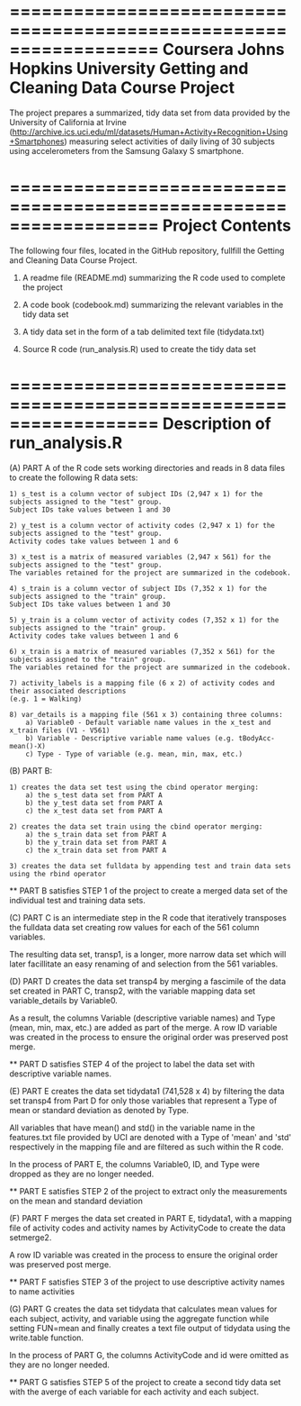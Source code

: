 
==================================================================
Coursera 
Johns Hopkins University
Getting and Cleaning Data Course Project
==================================================================

The project prepares a summarized, tidy data set from data provided by the University of California at Irvine 
(http://archive.ics.uci.edu/ml/datasets/Human+Activity+Recognition+Using+Smartphones) measuring select activities of daily living of 30 subjects using accelerometers from the Samsung Galaxy S smartphone.

==================================================================
Project Contents
==================================================================

The following four files, located in the GitHub repository, fullfill the Getting and Cleaning Data Course Project. 

1) A readme file (README.md) summarizing the R code used to complete the project

2) A code book (codebook.md) summarizing the relevant variables in the tidy data set

3) A tidy data set in the form of a tab delimited text file (tidydata.txt)

4) Source R code (run_analysis.R) used to create the tidy data set

==================================================================
Description of run_analysis.R
==================================================================

(A) PART A of the R code sets working directories and reads in 8 data files to create the following R data sets:
	
	1) s_test is a column vector of subject IDs (2,947 x 1) for the subjects assigned to the "test" group. 
	Subject IDs take values between 1 and 30
	
	2) y_test is a column vector of activity codes (2,947 x 1) for the subjects assigned to the "test" group. 
	Activity codes take values between 1 and 6
	
	3) x_test is a matrix of measured variables (2,947 x 561) for the subjects assigned to the "test" group. 
	The variables retained for the project are summarized in the codebook.
	
	4) s_train is a column vector of subject IDs (7,352 x 1) for the subjects assigned to the "train" group. 
	Subject IDs take values between 1 and 30
	
	5) y_train is a column vector of activity codes (7,352 x 1) for the subjects assigned to the "train" group. 
	Activity codes take values between 1 and 6
	
	6) x_train is a matrix of measured variables (7,352 x 561) for the subjects assigned to the "train" group. 
	The variables retained for the project are summarized in the codebook.
	
	7) activity_labels is a mapping file (6 x 2) of activity codes and their associated descriptions 
	(e.g. 1 = Walking)
	
	8) var_details is a mapping file (561 x 3) containing three columns:
		a) Variable0 - Default variable name values in the x_test and x_train files (V1 - V561)
		b) Variable - Descriptive variable name values (e.g. tBodyAcc-mean()-X)
		c) Type - Type of variable (e.g. mean, min, max, etc.)

(B)  PART B: 

	1) creates the data set test using the cbind operator merging: 
		a) the s_test data set from PART A
		b) the y_test data set from PART A
		c) the x_test data set from PART A
		
	2) creates the data set train using the cbind operator merging: 
		a) the s_train data set from PART A
		b) the y_train data set from PART A
		c) the x_train data set from PART A
		
	3) creates the data set fulldata by appending test and train data sets using the rbind operator

** PART B satisfies STEP 1 of the project to create a merged data set of the individual test and training data sets.

(C) PART C is an intermediate step in the R code that iteratively transposes the fulldata data set creating row values for each of the 561 column variables.

The resulting data set, transp1, is a longer, more narrow data set which will later facillitate an easy renaming of and selection from the 561 variables. 
    
(D) PART D creates the data set transp4 by merging a fascimile of the data set created in PART C, transp2, with the variable mapping data set variable_details by Variable0. 

As a result, the columns Variable (descriptive variable names) and Type (mean, min, max, etc.) are added as part of the merge. 
A row ID variable was created in the process to ensure the original order was preserved post merge. 

** PART D satisfies STEP 4 of the project to label the data set with descriptive variable names.

(E) PART E creates the data set tidydata1 (741,528 x 4) by filtering the data set transp4 from Part D for only those variables that represent a Type of mean or standard deviation as denoted by Type. 

All variables that have mean() and std() in the variable name in the features.txt file provided by UCI are denoted with a 
Type of 'mean' and 'std' respectively in the mapping file and are filtered as such within the R code.

In the process of PART E, the columns Variable0, ID, and Type were dropped as they are no longer needed.

** PART E satisfies STEP 2 of the project to extract only the measurements on the mean and standard deviation

(F) PART F merges the data set created in PART E, tidydata1, with a mapping file of activity codes and activity names by ActivityCode to create the data setmerge2. 

A row ID variable was created in the process to ensure the original order was preserved post merge. 

** PART F satisfies STEP 3 of the project to use descriptive activity names to name activities

(G) PART G creates the data set tidydata that calculates mean values for each subject, activity, and variable using the aggregate function while setting FUN=mean and finally creates a text file output of tidydata using the write.table function. 

In the process of PART G, the columns ActivityCode and id were omitted as they are no longer needed. 

** PART G satisfies STEP 5 of the project to create a second tidy data set with the averge of each variable for each activity and each subject.

